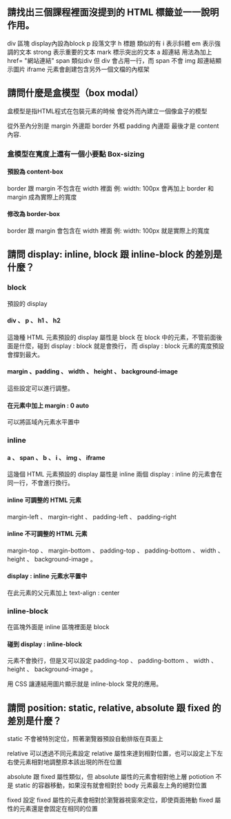 ## 請找出三個課程裡面沒提到的 HTML 標籤並一一說明作用。
div 區塊 display內設為block
p 段落文字
h 標題 類似的有 i 表示斜體 em 表示強調的文本 strong 表示重要的文本 mark 標示突出的文本
a 超連結 用法為加上 href= "網站連結"
span 類似div 但 div 會占用一行，而 span 不會
img 超連結顯示圖片
iframe 元素會創建包含另外一個文檔的內框架

## 請問什麼是盒模型（box modal）

盒模型是指HTML程式在包裝元素的時候
會從外而內建立一個像盒子的模型

從外至內分別是	margin 外邊距
				border 外框
				padding 內邊距
   	最後才是		content 內容.

### 盒模型在寬度上還有一個小要點 Box-sizing

#### 預設為 content-box

border 跟 margin 不包含在 width 裡面
例: width: 100px 會再加上 border 和 margin 成為實際上的寬度

#### 修改為 border-box

border 跟 margin 會包含在 width 裡面
例: width: 100px 就是實際上的寬度

## 請問 display: inline, block 跟 inline-block 的差別是什麼？

### block 
預設的 display
#### div 、 p 、 h1 、 h2 
這幾種 HTML 元素預設的 display 屬性是 block 
在 block 中的元素，不管前面後面是什麼，碰到 display : block 就是會換行，
而 display : block 元素的寬度預設會撐到最大。
#### margin 、padding 、 width 、 height 、 background-image 
這些設定可以進行調整。
#### 在元素中加上 margin : 0 auto
可以將區域內元素水平置中

### inline 

#### a 、 span 、 b 、 i 、 img 、 iframe
這幾個 HTML 元素預設的 display 屬性是 inline 
兩個 display : inline 的元素會在同一行，不會進行換行。

#### inline 可調整的 HTML 元素
margin-left 、 margin-right 、 padding-left 、 padding-right 
#### inline 不可調整的 HTML 元素
margin-top 、 margin-bottom 、 padding-top 、 padding-bottom 、 width 、 height 、 background-image 。

#### display : inline 元素水平置中
在此元素的父元素加上 text-align : center 

### inline-block

在區塊外面是 inline
區塊裡面是 block 

#### 碰到 display : inline-block 
元素不會換行，但是又可以設定 padding-top 、 padding-bottom 、 width 、 height 、 background-image 。

用 CSS 讓連結用圖片顯示就是 inline-block 常見的應用。

## 請問 position: static, relative, absolute 跟 fixed 的差別是什麼？

static 不會被特別定位，照著瀏覽器預設自動排版在頁面上

relative 可以透過不同元素設定 relative 屬性來達到相對位置，也可以設定上下左右使元素相對地調整原本該出現的所在位置

absolute 跟 fixed 屬性類似，但 absolute 屬性的元素會相對他上層 potiotion 不是 static 的容器移動，如果沒有就會相對於 body 元素最左上角的絕對位置

fixed 設定 fixed 屬性的元素會相對於瀏覽器視窗來定位，即使頁面捲動 fixed 屬性的元素還是會固定在相同的位置